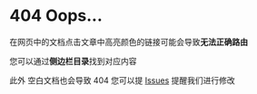 # 404 Oops...

在网页中的文档点击文章中高亮颜色的链接可能会导致**无法正确路由**

您可以通过**侧边栏目录**找到对应内容

此外 空白文档也会导致 404 您可以提 [Issues](https://github.com/CatkatPowered/kat-protocol/issues) 提醒我们进行修改